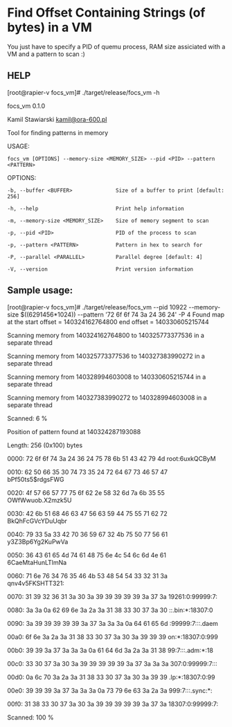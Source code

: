 # Find Offset Containing Strings (of bytes) in a VM

You just have to specify a PID of quemu process, RAM size assiciated with a VM and a pattern to scan :)


## HELP
[root@rapier-v focs_vm]# ./target/release/focs_vm -h

focs_vm 0.1.0

Kamil Stawiarski <kamil@ora-600.pl>

Tool for finding patterns in memory



USAGE:

    focs_vm [OPTIONS] --memory-size <MEMORY_SIZE> --pid <PID> --pattern <PATTERN>



OPTIONS:

    -b, --buffer <BUFFER>              Size of a buffer to print [default: 256]

    -h, --help                         Print help information

    -m, --memory-size <MEMORY_SIZE>    Size of memory segment to scan

    -p, --pid <PID>                    PID of the process to scan

    -p, --pattern <PATTERN>            Pattern in hex to search for

    -P, --parallel <PARALLEL>          Parallel degree [default: 4]

    -V, --version                      Print version information


## Sample usage: 

[root@rapier-v focs_vm]# ./target/release/focs_vm --pid 10922 --memory-size $((6291456*1024)) --pattern '72 6f 6f 74 3a 24 36 24' -P 4
Found map at the start offset = 140324162764800 	 end offset = 140330605215744




Scanning memory from 140324162764800 to 140325773377536 in a separate thread

Scanning memory from 140325773377536 to 140327383990272 in a separate thread

Scanning memory from 140328994603008 to 140330605215744 in a separate thread

Scanning memory from 140327383990272 to 140328994603008 in a separate thread

Scanned: 6 %

Position of pattern found at 140324287193088

Length: 256 (0x100) bytes

0000:   72 6f 6f 74  3a 24 36 24  75 78 6b 51  43 42 79 4d   root:$6$uxkQCByM

0010:   62 50 66 35  30 74 73 35  24 72 64 67  73 46 57 47   bPf50ts5$rdgsFWG

0020:   4f 57 66 57  77 75 6f 62  2e 58 32 6d  7a 6b 35 55   OWfWwuob.X2mzk5U

0030:   42 6b 51 68  46 63 47 56  63 59 44 75  55 71 62 72   BkQhFcGVcYDuUqbr

0040:   79 33 5a 33  42 70 36 59  67 32 4b 75  50 77 56 61   y3Z3Bp6Yg2KuPwVa

0050:   36 43 61 65  4d 74 61 48  75 6e 4c 54  6c 6d 4e 61   6CaeMtaHunLTlmNa

0060:   71 6e 76 34  76 35 46 4b  53 48 54 54  33 32 31 3a   qnv4v5FKSHTT321:

0070:   31 39 32 36  31 3a 30 3a  39 39 39 39  39 3a 37 3a   19261:0:99999:7:

0080:   3a 3a 0a 62  69 6e 3a 2a  3a 31 38 33  30 37 3a 30   ::.bin:*:18307:0

0090:   3a 39 39 39  39 39 3a 37  3a 3a 3a 0a  64 61 65 6d   :99999:7:::.daem

00a0:   6f 6e 3a 2a  3a 31 38 33  30 37 3a 30  3a 39 39 39   on:*:18307:0:999

00b0:   39 39 3a 37  3a 3a 3a 0a  61 64 6d 3a  2a 3a 31 38   99:7:::.adm:*:18

00c0:   33 30 37 3a  30 3a 39 39  39 39 39 3a  37 3a 3a 3a   307:0:99999:7:::

00d0:   0a 6c 70 3a  2a 3a 31 38  33 30 37 3a  30 3a 39 39   .lp:*:18307:0:99

00e0:   39 39 39 3a  37 3a 3a 3a  0a 73 79 6e  63 3a 2a 3a   999:7:::.sync:*:

00f0:   31 38 33 30  37 3a 30 3a  39 39 39 39  39 3a 37 3a   18307:0:99999:7:


Scanned: 100 %


